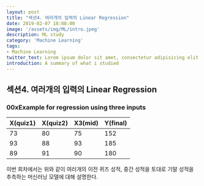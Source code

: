 ```yaml
---
layout: post
title: "섹션4. 여러개의 입력의 Linear Regression"
date: 2019-02-07 18:08:00
image: '/assets/img/ML/intro.jpeg'
description: ML study
category: 'Machine Learning'
tags:
- Machine Learning
twitter_text: Lorem ipsum dolor sit amet, consectetur adipisicing elit.
introduction: A summary of what i studied
---
```


## 섹션4. 여러개의 입력의 Linear Regression

### 00xExample for regression using three inputs

 X(quiz1) | X(quiz2) | X3(mid) | Y(final) 
 ---- | ---- | ---- | ----
 73 | 80 | 75 | 152
 93 | 88 | 93 | 185
 89 | 91 | 90 | 180

 이번 회차에서는 위와 같이 여러개의 이전 퀴즈 성적, 중간 성적을 토대로 기말 성적을 추측하는 머신러닝 모델에 대해 설명한다.

